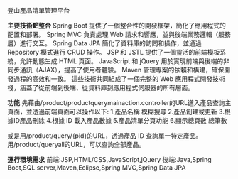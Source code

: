登山產品清單管理平台

**主要技術點整合**
Spring Boot 提供了一個整合性的開發框架，簡化了應用程式的配置和部署。
Spring MVC 負責處理 Web 請求和響應，並與後端業務邏輯（服務層）進行交互。
Spring Data JPA 簡化了資料庫的訪問和操作，並通過 Repository 模式進行 CRUD 操作。
JSP 和 JSTL 提供了一個靈活的前端模板系統，允許動態生成 HTML 頁面。
JavaScript 和 jQuery 用於實現前端與後端的非同步通訊（AJAX），提高了使用者體驗。
Maven 管理專案的依賴和構建，確保開發過程的高效和一致。
這些技術共同組成了一個完整的 Web 應用程式開發技術棧，涵蓋了從前端到後端、從資料庫到應用程式伺服器的所有層面。

**功能**
先藉由/product/productquerymainaction.controller的URL進入產品查詢主頁面，並透過前端頁面可以操作以下:
1.產品名稱 模糊搜尋
2.產品創建或更新
3.根據ID產品刪除
4.根據 ID 載入產品數據
5.產品清單分頁功能
6.顯示總頁數 總筆數

或是用/product/query/{pid}的URL，透過產品 ID 查詢單一特定產品。 
用/product/queryall的URL，可以查詢全部產品。

**運行環境需求**
前端:JSP,HTML/CSS,JavaScript,jQuery
後端:Java,Spring Boot,SQL server,Maven,Eclipse,Spring MVC,Spring Data JPA

